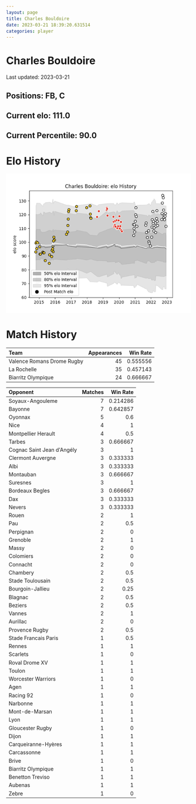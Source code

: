 ```yaml
---  
layout: page  
title: Charles Bouldoire  
date: 2023-03-21 18:39:20.631514  
categories: player  
---
```

# Charles Bouldoire


Last updated: 2023-03-21
## Positions: FB, C

## Current elo: 111.0

## Current Percentile: 90.0

# Elo History


![elo history](history_CharlesBouldoire.png)
# Match History


| Team                       |   Appearances |   Win Rate |
|:---------------------------|--------------:|-----------:|
| Valence Romans Drome Rugby |            45 |   0.555556 |
| La Rochelle                |            35 |   0.457143 |
| Biarritz Olympique         |            24 |   0.666667 |

| Opponent                   |   Matches |   Win Rate |
|:---------------------------|----------:|-----------:|
| Soyaux-Angouleme           |         7 |   0.214286 |
| Bayonne                    |         7 |   0.642857 |
| Oyonnax                    |         5 |   0.6      |
| Nice                       |         4 |   1        |
| Montpellier Herault        |         4 |   0.5      |
| Tarbes                     |         3 |   0.666667 |
| Cognac Saint Jean d'Angély |         3 |   1        |
| Clermont Auvergne          |         3 |   0.333333 |
| Albi                       |         3 |   0.333333 |
| Montauban                  |         3 |   0.666667 |
| Suresnes                   |         3 |   1        |
| Bordeaux Begles            |         3 |   0.666667 |
| Dax                        |         3 |   0.333333 |
| Nevers                     |         3 |   0.333333 |
| Rouen                      |         2 |   1        |
| Pau                        |         2 |   0.5      |
| Perpignan                  |         2 |   0        |
| Grenoble                   |         2 |   1        |
| Massy                      |         2 |   0        |
| Colomiers                  |         2 |   0        |
| Connacht                   |         2 |   0        |
| Chambery                   |         2 |   0.5      |
| Stade Toulousain           |         2 |   0.5      |
| Bourgoin-Jallieu           |         2 |   0.25     |
| Blagnac                    |         2 |   0.5      |
| Beziers                    |         2 |   0.5      |
| Vannes                     |         2 |   1        |
| Aurillac                   |         2 |   0        |
| Provence Rugby             |         2 |   0.5      |
| Stade Francais Paris       |         1 |   0.5      |
| Rennes                     |         1 |   1        |
| Scarlets                   |         1 |   0        |
| Roval Drome XV             |         1 |   1        |
| Toulon                     |         1 |   1        |
| Worcester Warriors         |         1 |   0        |
| Agen                       |         1 |   1        |
| Racing 92                  |         1 |   0        |
| Narbonne                   |         1 |   1        |
| Mont-de-Marsan             |         1 |   1        |
| Lyon                       |         1 |   1        |
| Gloucester Rugby           |         1 |   0        |
| Dijon                      |         1 |   1        |
| Carqueiranne-Hyères        |         1 |   1        |
| Carcassonne                |         1 |   1        |
| Brive                      |         1 |   0        |
| Biarritz Olympique         |         1 |   1        |
| Benetton Treviso           |         1 |   1        |
| Aubenas                    |         1 |   1        |
| Zebre                      |         1 |   0        |